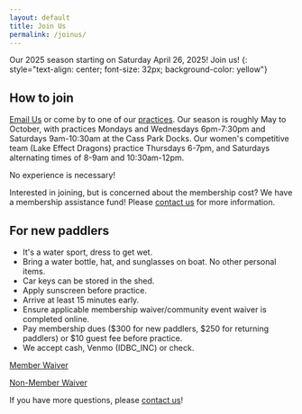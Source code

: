 ```yaml
---
layout: default
title: Join Us
permalink: /joinus/
---
```


Our 2025 season starting on Saturday April 26, 2025! Join us!
{: style="text-align: center; font-size: 32px; background-color: yellow"}

## How to join
[Email Us](mailto:hello@ithacadragonboat.net) or come by to one of our [practices](/practices/). Our season is roughly May to October, with practices Mondays and Wednesdays 6pm-7:30pm and Saturdays 9am-10:30am at the Cass Park Docks. Our women's competitive team (Lake Effect Dragons) practice Thursdays 6-7pm, and Saturdays alternating times of 8-9am and 10:30am-12pm.

No experience is necessary!

Interested in joining, but is concerned about the membership cost? We have a membership assistance fund! Please [contact us](/contact_us/) for more information.

## For new paddlers
- It's a water sport, dress to get wet.  
- Bring a water bottle, hat, and sunglasses on boat. No other personal items.
- Car keys can be stored in the shed.
- Apply sunscreen before practice.
- Arrive at least 15 minutes early.
- Ensure applicable membership waiver/community event waiver is completed online.
- Pay membership dues ($300 for new paddlers, $250 for returning paddlers) or $10 guest fee before practice.
- We accept cash, Venmo (IDBC_INC) or check.  

[Member Waiver](https://docs.google.com/forms/d/e/1FAIpQLSfVA59rJRIFjxIg1vsD3L76E-4eP_cOuxH30N4r0W_H269dDg/viewform)

[Non-Member Waiver](https://docs.google.com/forms/d/e/1FAIpQLSck8b_lg0yNpbjTjdn5q5MSzNZW_rW3PDeylLjhIunQQOqoAA/viewform)

If you have more questions, please [contact us](/contact_us/)!